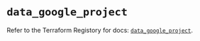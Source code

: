 # `data_google_project`

Refer to the Terraform Registory for docs: [`data_google_project`](https://registry.terraform.io/providers/hashicorp/google/5.9.0/docs/data-sources/project).
